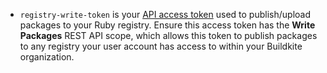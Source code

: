 - `registry-write-token` is your [API access token](https://buildkite.com/user/api-access-tokens) used to publish/upload packages to your Ruby registry. Ensure this access token has the **Write Packages** REST API scope, which allows this token to publish packages to any registry your user account has access to within your Buildkite organization.
